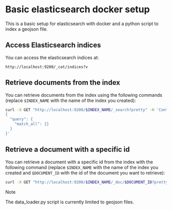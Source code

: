# Basic elasticsearch docker setup

This is a basic setup for elasticsearch with docker and a python script to index a geojson file.

## Access Elasticsearch indices

You can access the elasticsearch indices at:

`http://localhost:9200/_cat/indices?v`

## Retrieve documents from the index

You can retrieve documents from the index using the following commands (replace `$INDEX_NAME` with the name of the index you created):

```bash
curl -X GET "http://localhost:9200/$INDEX_NAME/_search?pretty" -H 'Content-Type: application/json' -d'
{
  "query": {
    "match_all": {}
  }
}'
```

## Retrieve a document with a specific id

You can retrieve a document with a specific id from the index with the following command (replace `$INDEX_NAME` with the name of the index you created and `$DOCUMENT_ID` with the id of the document you want to retrieve):

```bash
curl -X GET "http://localhost:9200/$INDEX_NAME/_doc/$DOCUMENT_ID?pretty"
```

> [!NOTE]
The data_loader.py script is currently limited to geojson files.
